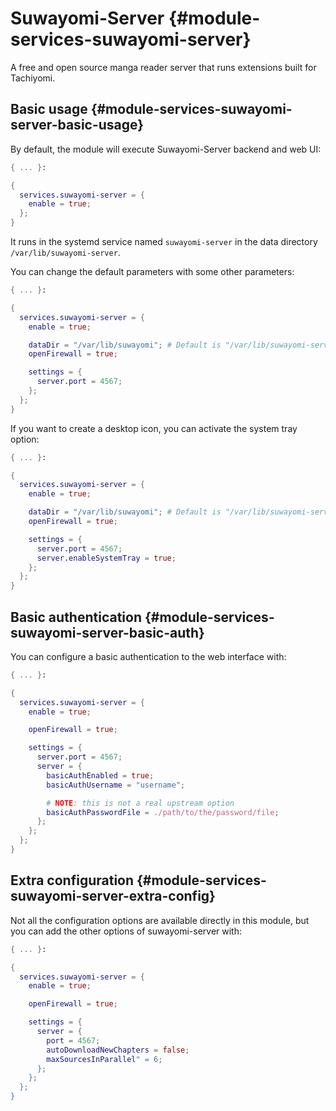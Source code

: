 # Suwayomi-Server {#module-services-suwayomi-server}

A free and open source manga reader server that runs extensions built for Tachiyomi.

## Basic usage {#module-services-suwayomi-server-basic-usage}

By default, the module will execute Suwayomi-Server backend and web UI:

```nix
{ ... }:

{
  services.suwayomi-server = {
    enable = true;
  };
}
```

It runs in the systemd service named `suwayomi-server` in the data directory `/var/lib/suwayomi-server`.

You can change the default parameters with some other parameters:
```nix
{ ... }:

{
  services.suwayomi-server = {
    enable = true;

    dataDir = "/var/lib/suwayomi"; # Default is "/var/lib/suwayomi-server"
    openFirewall = true;

    settings = {
      server.port = 4567;
    };
  };
}
```

If you want to create a desktop icon, you can activate the system tray option:

```nix
{ ... }:

{
  services.suwayomi-server = {
    enable = true;

    dataDir = "/var/lib/suwayomi"; # Default is "/var/lib/suwayomi-server"
    openFirewall = true;

    settings = {
      server.port = 4567;
      server.enableSystemTray = true;
    };
  };
}
```

## Basic authentication {#module-services-suwayomi-server-basic-auth}

You can configure a basic authentication to the web interface with:

```nix
{ ... }:

{
  services.suwayomi-server = {
    enable = true;

    openFirewall = true;

    settings = {
      server.port = 4567;
      server = {
        basicAuthEnabled = true;
        basicAuthUsername = "username";

        # NOTE: this is not a real upstream option
        basicAuthPasswordFile = ./path/to/the/password/file;
      };
    };
  };
}
```

## Extra configuration {#module-services-suwayomi-server-extra-config}

Not all the configuration options are available directly in this module, but you can add the other options of suwayomi-server with:

```nix
{ ... }:

{
  services.suwayomi-server = {
    enable = true;

    openFirewall = true;

    settings = {
      server = {
        port = 4567;
        autoDownloadNewChapters = false;
        maxSourcesInParallel" = 6;
      };
    };
  };
}
```
